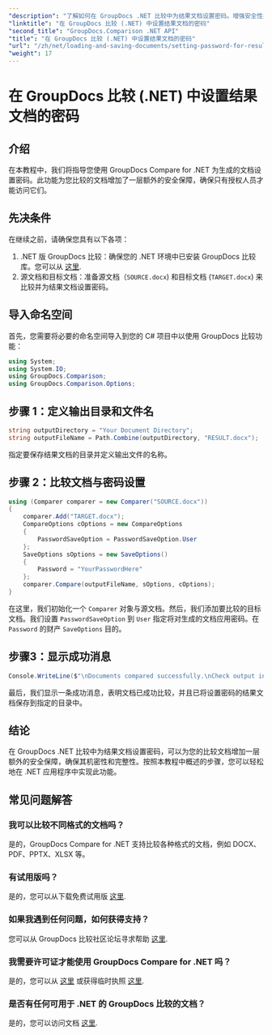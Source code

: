 ```yaml
---
"description": "了解如何在 GroupDocs .NET 比较中为结果文档设置密码。增强安全性并保护您的比较文件。"
"linktitle": "在 GroupDocs 比较 (.NET) 中设置结果文档的密码"
"second_title": "GroupDocs.Comparison .NET API"
"title": "在 GroupDocs 比较 (.NET) 中设置结果文档的密码"
"url": "/zh/net/loading-and-saving-documents/setting-password-for-resultant-document/"
"weight": 17
---
```


# 在 GroupDocs 比较 (.NET) 中设置结果文档的密码

## 介绍
在本教程中，我们将指导您使用 GroupDocs Compare for .NET 为生成的文档设置密码。此功能为您比较的文档增加了一层额外的安全保障，确保只有授权人员才能访问它们。
## 先决条件
在继续之前，请确保您具有以下各项：
1. .NET 版 GroupDocs 比较：确保您的 .NET 环境中已安装 GroupDocs 比较库。您可以从 [这里](https://releases。groupdocs.com/comparison/net/).
2. 源文档和目标文档：准备源文档（`SOURCE.docx`) 和目标文档 (`TARGET.docx`) 来比较并为结果文档设置密码。

## 导入命名空间
首先，您需要将必要的命名空间导入到您的 C# 项目中以使用 GroupDocs 比较功能：
```csharp
using System;
using System.IO;
using GroupDocs.Comparison;
using GroupDocs.Comparison.Options;
```
## 步骤 1：定义输出目录和文件名
```csharp
string outputDirectory = "Your Document Directory";
string outputFileName = Path.Combine(outputDirectory, "RESULT.docx");
```
指定要保存结果文档的目录并定义输出文件的名称。
## 步骤 2：比较文档与密码设置
```csharp
using (Comparer comparer = new Comparer("SOURCE.docx"))
{
    comparer.Add("TARGET.docx");
    CompareOptions cOptions = new CompareOptions
    {
        PasswordSaveOption = PasswordSaveOption.User
    };
    SaveOptions sOptions = new SaveOptions()
    {
        Password = "YourPasswordHere"
    };
    comparer.Compare(outputFileName, sOptions, cOptions);
}
```
在这里，我们初始化一个 `Comparer` 对象与源文档。然后，我们添加要比较的目标文档。我们设置 `PasswordSaveOption` 到 `User` 指定将对生成的文档应用密码。在 `Password` 的财产 `SaveOptions` 目的。
## 步骤3：显示成功消息
```csharp
Console.WriteLine($"\nDocuments compared successfully.\nCheck output in {outputDirectory}.");
```
最后，我们显示一条成功消息，表明文档已成功比较，并且已将设置密码的结果文档保存到指定的目录中。

## 结论
在 GroupDocs .NET 比较中为结果文档设置密码，可以为您的比较文档增加一层额外的安全保障，确保其机密性和完整性。按照本教程中概述的步骤，您可以轻松地在 .NET 应用程序中实现此功能。
## 常见问题解答
### 我可以比较不同格式的文档吗？
是的，GroupDocs Compare for .NET 支持比较各种格式的文档，例如 DOCX、PDF、PPTX、XLSX 等。
### 有试用版吗？
是的，您可以从下载免费试用版 [这里](https://releases。groupdocs.com/).
### 如果我遇到任何问题，如何获得支持？
您可以从 GroupDocs 比较社区论坛寻求帮助 [这里](https://forum。groupdocs.com/c/comparison/12).
### 我需要许可证才能使用 GroupDocs Compare for .NET 吗？
是的，您可以从 [这里](https://purchase.groupdocs.com/buy) 或获得临时执照 [这里](https://purchase。groupdocs.com/temporary-license/).
### 是否有任何可用于 .NET 的 GroupDocs 比较的文档？
是的，您可以访问文档 [这里](https://tutorials。groupdocs.com/comparison/net/).